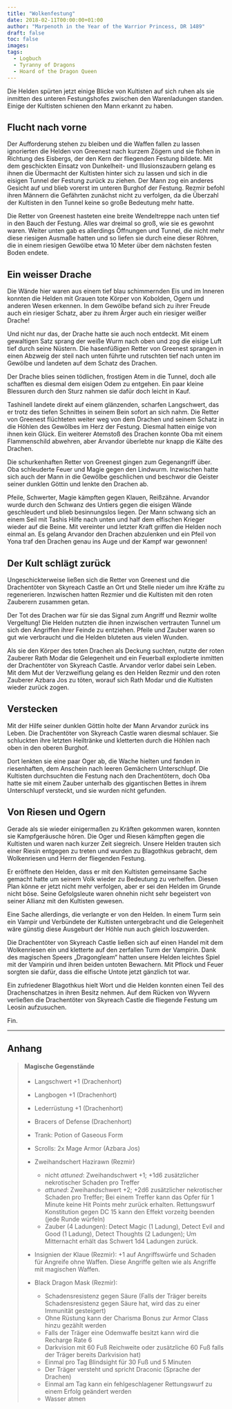 ```yaml
---
title: "Wolkenfestung"
date: 2018-02-11T00:00:00+01:00
author: "Marpenoth in the Year of the Warrior Princess, DR 1489"
draft: false
toc: false
images:
tags: 
  - Logbuch
  - Tyranny of Dragons
  - Hoard of the Dragon Queen
---
```


Die Helden spürten jetzt einige Blicke von Kultisten auf sich ruhen als sie inmitten des unteren Festungshofes zwischen den Warenladungen standen. Einige der Kultisten schienen den Mann erkannt zu haben. 

## Flucht nach vorne

Der Aufforderung stehen zu bleiben und die Waffen fallen zu lassen ignorierten die Helden von Greenest nach kurzem Zögern und sie flohen in Richtung des Eisbergs, der den Kern der fliegenden Festung bildete. Mit dem geschickten Einsatz von Dunkelheit- und Illusionszaubern gelang es ihnen die Übermacht der Kultisten hinter sich zu lassen und sich in die eisigen Tunnel der Festung zurück zu ziehen. Der Mann zog ein anderes Gesicht auf und blieb vorerst im unteren Burghof der Festung. Rezmir befohl ihren Männern die Gefährten zunächst nicht zu verfolgen, da die Überzahl der Kultisten in den Tunnel keine so große Bedeutung mehr hatte.

Die Retter von Greenest hasteten eine breite Wendeltreppe nach unten tief in den Bauch der Festung. Alles war dreimal so groß, wie sie es gewohnt waren. Weiter unten gab es allerdings Öffnungen und Tunnel, die nicht mehr diese riesigen Ausmaße hatten und so liefen sie durch eine dieser Röhren, die in einem riesigen Gewölbe etwa 10 Meter über dem nächsten festen Boden endete.

## Ein weisser Drache

Die Wände hier waren aus einem tief blau schimmernden Eis und im Inneren konnten die Helden mit Grauen tote Körper von Kobolden, Ogern und anderen Wesen erkennen. In dem Gewölbe befand sich zu ihrer Freude auch ein riesiger Schatz, aber zu ihrem Ärger auch ein riesiger weißer Drache!

Und nicht nur das, der Drache hatte sie auch noch entdeckt. Mit einem gewaltigen Satz sprang der weiße Wurm nach oben und zog die eisige Luft tief durch seine Nüstern. Die hasenfüßigen Retter von Greenest sprangen in einen Abzweig der steil nach unten führte und rutschten tief nach unten im Gewölbe und landeten auf dem Schatz des Drachen.

Der Drache blies seinen tödlichen, frostigen Atem in die Tunnel, doch alle schafften es diesmal dem eisigen Odem zu entgehen. Ein paar kleine Blessuren durch den Sturz nahmen sie dafür doch leicht in Kauf.

Tashinell landete direkt auf einem glänzenden, scharfen Langschwert, das er trotz des tiefen Schnittes in seinem Bein sofort an sich nahm. Die Retter von Greenest flüchteten weiter weg von dem Drachen und seinem Schatz in die Höhlen des Gewölbes im Herz der Festung. Diesmal hatten einige von ihnen kein Glück. Ein weiterer Atemstoß des Drachen konnte Oba mit einem Flammenschild abwehren, aber Arvandor überlebte nur knapp die Kälte des Drachen.

Die schurkenhaften Retter von Greenest gingen zum Gegenangriff über. Oba schleuderte Feuer und Magie gegen den Lindwurm. Inzwischen hatte sich auch der Mann in die Gewölbe geschlichen und beschwor die Geister seiner dunklen Göttin und lenkte den Drachen ab. 

Pfeile, Schwerter, Magie kämpften gegen Klauen, Reißzähne. Arvandor wurde durch den Schwanz des Untiers gegen die eisigen Wände geschleudert und blieb besinnungslos liegen. Der Mann schwang sich an einem Seil mit Tashis Hilfe nach unten und half dem elfischen Krieger wieder auf die Beine. Mit vereinter und letzter Kraft griffen die Helden noch einmal an. Es gelang Arvandor den Drachen abzulenken und ein Pfeil von Yona traf den Drachen genau ins Auge und der Kampf war gewonnen!

## Der Kult schlägt zurück

Ungeschickterweise ließen sich die Retter von Greenest und die Drachentöter von Skyreach Castle an Ort und Stelle nieder um ihre Kräfte zu regenerieren. Inzwischen hatten Rezmier und die Kultisten mit den roten Zauberern zusammen getan.

Der Tot des Drachen war für sie das Signal zum Angriff und Rezmir wollte Vergeltung! Die Helden nutzten die ihnen inzwischen vertrauten Tunnel um sich den Angriffen ihrer Feinde zu entziehen. Pfeile und Zauber waren so gut wie verbraucht und die Helden bluteten aus vielen Wunden.

Als sie den Körper des toten Drachen als Deckung suchten, nutzte der roten Zauberer Rath Modar die Gelegenheit und ein Feuerball explodierte inmitten der Drachentöter von Skyreach Castle. Arvandor verlor dabei sein Leben. Mit dem Mut der Verzweiflung  gelang es den Helden Rezmir und den roten Zauberer Azbara Jos zu töten, worauf sich Rath Modar und die Kultisten wieder zurück zogen.

## Verstecken

Mit der Hilfe seiner dunklen Göttin holte der Mann Arvandor zurück ins Leben. Die Drachentöter von Skyreach Castle waren diesmal schlauer. Sie schluckten ihre letzten Heiltränke und kletterten durch die Höhlen nach oben in den oberen Burghof.

Dort lenkten sie eine paar Oger ab, die Wache hielten und fanden in riesenhaften, dem Anschein nach leeren Gemächern Unterschlupf. Die Kultisten durchsuchten die Festung nach den Drachentötern, doch Oba hatte sie mit einem Zauber unterhalb des gigantischen Bettes in ihrem Unterschlupf versteckt, und sie wurden nicht gefunden.

## Von Riesen und Ogern

Gerade als sie wieder einigermaßen zu Kräften gekommen waren, konnten sie Kampfgeräusche hören. Die Oger und Riesen kämpften gegen die Kultisten und waren nach kurzer Zeit siegreich. Unsere Helden trauten sich einer Riesin entgegen zu treten und wurden zu Blagothkus gebracht, dem Wolkenriesen und Herrn der fliegenden Festung. 

Er eröffnete den Helden, dass er mit den Kultisten gemeinsame Sache gemacht hatte um seinem Volk wieder zu Bedeutung zu verhelfen. Diesen Plan könne er jetzt nicht mehr verfolgen, aber er sei den Helden im Grunde nicht böse. Seine Gefolgsleute waren ohnehin nicht sehr begeistert von seiner Allianz mit den Kultisten gewesen. 

Eine Sache allerdings, die verlangte er von den Helden. In einem Turm sein ein Vampir und Verbündete der Kultisten untergebracht und die Gelegenheit wäre günstig diese Ausgeburt der Höhle nun auch gleich loszuwerden. 

Die Drachentöter von Skyreach Castle ließen sich auf einen Handel mit dem Wolkenriesen ein und kletterte auf den zerfallen Turm der Vampirin. Dank des magischen Speers „Dragongleam“ hatten unsere Helden leichtes Spiel mit der Vampirin und ihren beiden untoten Bewachern. Mit Pflock und Feuer sorgten sie dafür, dass die elfische Untote jetzt gänzlich tot war.

Ein zufriedener Blagothkus hielt Wort und die Helden konnten einen Teil des Drachenschatzes in ihren Besitz nehmen. Auf dem Rücken von Wyvern verließen die Drachentöter von Skyreach Castle die fliegende Festung um Leosin aufzusuchen.

Fin.
___
## Anhang

>#### Magische Gegenstände
>
>* Langschwert +1 (Drachenhort)
>
>* Langbogen +1 (Drachenhort)
>
>* Lederrüstung +1 (Drachenhort)
>
>* Bracers of Defense (Drachenhort)
>
>* Trank: Potion of Gaseous Form
>
>* Scrolls: 2x Mage Armor (Azbara Jos)
>* Zweihandschert Hazirawn (Rezmir)
>	* nicht *attuned*: Zweihandschwert +1; +1d6 zusätzlicher nekrotischer Schaden pro Treffer
>	* *attuned*: Zweihandschwert +2; +2d6 zusätzlicher nekrotischer Schaden pro Treffer; Bei einem Treffer kann das Opfer für 1 Minute keine Hit Points mehr zurück erhalten. Rettungswurf Konstitution gegen DC 15 kann den Effekt vorzeitg beenden (jede Runde würfeln)
>	* Zauber (4 Ladungen): Detect Magic (1 Ladung), Detect Evil and Good (1 Ladung), Detect Thoughts (2 Ladungen); Um Mitternacht erhält das Schwert 1d4 Ladungen zurück.
>
>
>* Insignien der Klaue (Rezmir): +1 auf Angriffswürfe und Schaden für Angreife ohne Waffen. Diese Angriffe gelten wie als Angriffe mit magischen Waffen.
>
>* Black Dragon Mask (Rezmir):
>	* Schadensresistenz gegen Säure (Falls der Träger bereits Schadensresistenz gegen Säure hat, wird das zu einer Immunität gesteigert)
>	* Ohne Rüstung kann der Charisma Bonus zur Armor Class hinzu gezählt werden
>	* Falls der Träger eine Odemwaffe besitzt kann wird die Recharge Rate 6
>	* Darkvision mit 60 Fuß Reichweite oder zusätzliche 60 Fuß falls der Träger bereits Darkvision hat)
>	* Einmal pro Tag Blindsight für 30 Fuß und 5 Minuten
>	* Der Träger versteht und spricht Draconic (Sprache der Drachen)
>	* Einmal am Tag kann ein fehlgeschlagener Rettungswurf zu einem Erfolg geändert werden
>	* Wasser atmen
